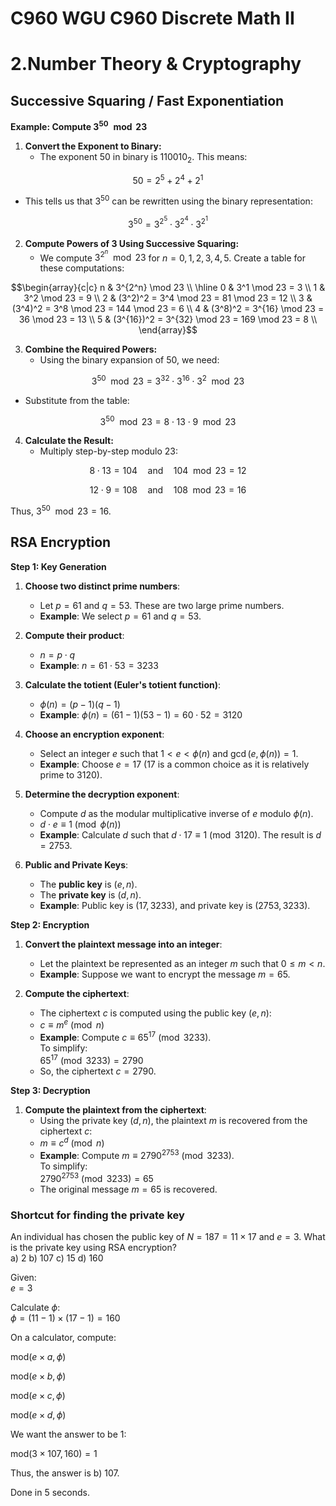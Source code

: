 # C960 WGU C960 Discrete Math II
# 2.Number Theory & Cryptography
## Successive Squaring / Fast Exponentiation
**Example: Compute $`3^{50} \mod 23`$**

1. **Convert the Exponent to Binary:**
   - The exponent $`50`$ in binary is $`110010_2`$. This means:

```math
50 = 2^5 + 2^4 + 2^1
```

   - This tells us that $`3^{50}`$ can be rewritten using the binary representation:

```math
3^{50} = 3^{2^5} \cdot 3^{2^4} \cdot 3^{2^1}
```

2. **Compute Powers of 3 Using Successive Squaring:**
   - We compute $`3^{2^n} \mod 23`$ for $`n = 0, 1, 2, 3, 4, 5`$. Create a table for these computations:

```math
\begin{array}{c|c}
n & 3^{2^n} \mod 23 \\ \hline
0 & 3^1 \mod 23 = 3 \\
1 & 3^2 \mod 23 = 9 \\
2 & (3^2)^2 = 3^4 \mod 23 = 81 \mod 23 = 12 \\
3 & (3^4)^2 = 3^8 \mod 23 = 144 \mod 23 = 6 \\
4 & (3^8)^2 = 3^{16} \mod 23 = 36 \mod 23 = 13 \\
5 & (3^{16})^2 = 3^{32} \mod 23 = 169 \mod 23 = 8 \\
\end{array}
```

3. **Combine the Required Powers:**
   - Using the binary expansion of $`50`$, we need:

```math
3^{50} \mod 23 = 3^{32} \cdot 3^{16} \cdot 3^2 \mod 23
```

   - Substitute from the table:

```math
3^{50} \mod 23 = 8 \cdot 13 \cdot 9 \mod 23
```

4. **Calculate the Result:**
   - Multiply step-by-step modulo $`23`$:

```math
8 \cdot 13 = 104 \quad \text{and} \quad 104 \mod 23 = 12
```

```math
12 \cdot 9 = 108 \quad \text{and} \quad 108 \mod 23 = 16
```

   Thus, $`3^{50} \mod 23 = 16`$.

## RSA Encryption

**Step 1: Key Generation**
1. **Choose two distinct prime numbers**:  
   - Let $p = 61$ and $q = 53$. These are two large prime numbers.
   - **Example**: We select $p = 61$ and $q = 53$.

2. **Compute their product**:  
   - $n = p \cdot q$
   - **Example**: $n = 61 \cdot 53 = 3233$

3. **Calculate the totient (Euler's totient function)**:  
   - $\phi(n) = (p - 1)(q - 1)$
   - **Example**: $\phi(n) = (61 - 1)(53 - 1) = 60 \cdot 52 = 3120$

4. **Choose an encryption exponent**:  
   - Select an integer $e$ such that $1 < e < \phi(n)$ and $\gcd(e, \phi(n)) = 1$.
   - **Example**: Choose $e = 17$ (17 is a common choice as it is relatively prime to $3120$).

5. **Determine the decryption exponent**:  
   - Compute $d$ as the modular multiplicative inverse of $e$ modulo $\phi(n)$.
   - $d \cdot e \equiv 1 \pmod{\phi(n)}$
   - **Example**: Calculate $d$ such that $d \cdot 17 \equiv 1 \pmod{3120}$. The result is $d = 2753$.

6. **Public and Private Keys**:  
   - The **public key** is $(e, n)$.
   - The **private key** is $(d, n)$.
   - **Example**: Public key is $(17, 3233)$, and private key is $(2753, 3233)$.

**Step 2: Encryption**

1. **Convert the plaintext message into an integer**:  
   - Let the plaintext be represented as an integer $m$ such that $0 \leq m < n$.
   - **Example**: Suppose we want to encrypt the message $m = 65$.

2. **Compute the ciphertext**:  
   - The ciphertext $c$ is computed using the public key $(e, n)$:
   - $c \equiv m^e \pmod{n}$
   - **Example**: Compute $c \equiv 65^{17} \pmod{3233}$.  
     To simplify:  
     $65^{17} \pmod{3233} = 2790$  
   - So, the ciphertext $c = 2790$.

**Step 3: Decryption**

1. **Compute the plaintext from the ciphertext**:  
   - Using the private key $(d, n)$, the plaintext $m$ is recovered from the ciphertext $c$:
   - $m \equiv c^d \pmod{n}$
   - **Example**: Compute $m \equiv 2790^{2753} \pmod{3233}$.  
     To simplify:  
     $2790^{2753} \pmod{3233} = 65$  
   - The original message $m = 65$ is recovered.

### Shortcut for finding the private key
An individual has chosen the public key of $N = 187 = 11 \times 17$ and $e = 3$. What is the private key using RSA encryption?  
a) 2   b) 107   c) 15   d) 160

Given:  
$e = 3$  

Calculate $\phi$:  
$\phi = (11 - 1) \times (17 - 1) = 160$

On a calculator, compute:

$\text{mod}(e \times a, \phi)$

$\text{mod}(e \times b, \phi)$

$\text{mod}(e \times c, \phi)$

$\text{mod}(e \times d, \phi)$

We want the answer to be $1$:  

$\text{mod}(3 \times 107, 160) = 1$

Thus, the answer is b) 107.  

Done in 5 seconds.
